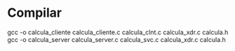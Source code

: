 # Compilar

gcc -o calcula_cliente calcula_cliente.c calcula_clnt.c calcula_xdr.c calcula.h
gcc -o calcula_server calcula_server.c calcula_svc.c calcula_xdr.c calcula.h